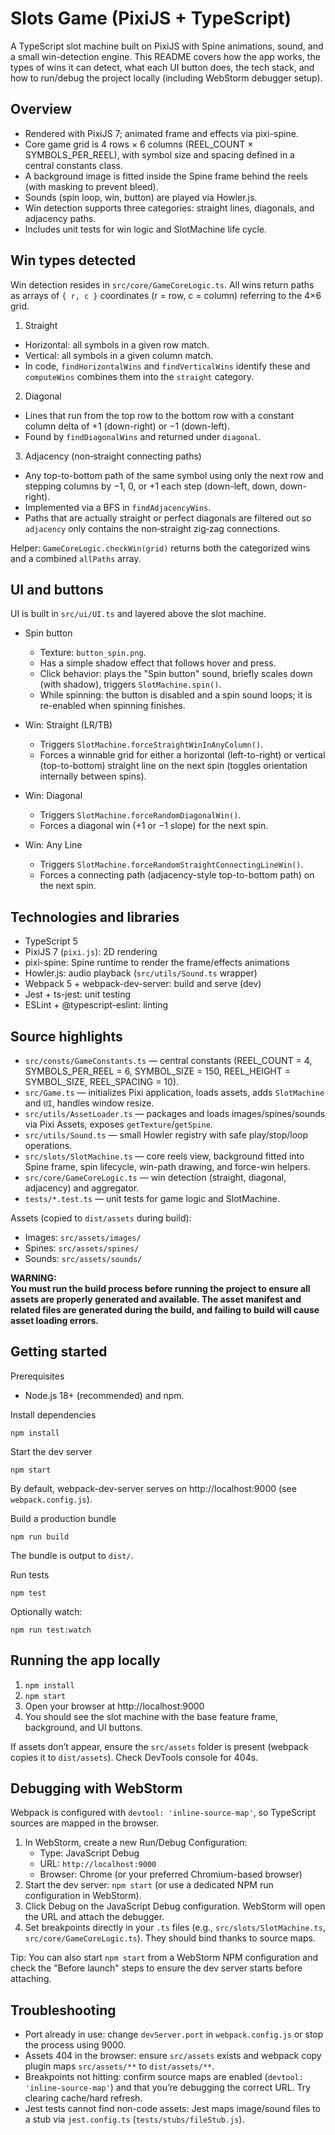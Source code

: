 # Slots Game (PixiJS + TypeScript)

A TypeScript slot machine built on PixiJS with Spine animations, sound, and a small win-detection engine. This README covers how the app works, the types of wins it can detect, what each UI button does, the tech stack, and how to run/debug the project locally (including WebStorm debugger setup).


## Overview
- Rendered with PixiJS 7; animated frame and effects via pixi-spine.
- Core game grid is 4 rows × 6 columns (REEL_COUNT × SYMBOLS_PER_REEL), with symbol size and spacing defined in a central constants class.
- A background image is fitted inside the Spine frame behind the reels (with masking to prevent bleed).
- Sounds (spin loop, win, button) are played via Howler.js.
- Win detection supports three categories: straight lines, diagonals, and adjacency paths.
- Includes unit tests for win logic and SlotMachine life cycle.


## Win types detected
Win detection resides in `src/core/GameCoreLogic.ts`. All wins return paths as arrays of `{ r, c }` coordinates (r = row, c = column) referring to the 4×6 grid.

1) Straight
- Horizontal: all symbols in a given row match.
- Vertical: all symbols in a given column match.
- In code, `findHorizontalWins` and `findVerticalWins` identify these and `computeWins` combines them into the `straight` category.

2) Diagonal
- Lines that run from the top row to the bottom row with a constant column delta of +1 (down-right) or −1 (down-left).
- Found by `findDiagonalWins` and returned under `diagonal`.

3) Adjacency (non‑straight connecting paths)
- Any top-to-bottom path of the same symbol using only the next row and stepping columns by −1, 0, or +1 each step (down-left, down, down-right).
- Implemented via a BFS in `findAdjacencyWins`.
- Paths that are actually straight or perfect diagonals are filtered out so `adjacency` only contains the non‑straight zig‑zag connections.

Helper: `GameCoreLogic.checkWin(grid)` returns both the categorized wins and a combined `allPaths` array.


## UI and buttons
UI is built in `src/ui/UI.ts` and layered above the slot machine.

- Spin button
  - Texture: `button_spin.png`.
  - Has a simple shadow effect that follows hover and press.
  - Click behavior: plays the "Spin button" sound, briefly scales down (with shadow), triggers `SlotMachine.spin()`.
  - While spinning: the button is disabled and a spin sound loops; it is re-enabled when spinning finishes.

- Win: Straight (LR/TB)
  - Triggers `SlotMachine.forceStraightWinInAnyColumn()`.
  - Forces a winnable grid for either a horizontal (left-to-right) or vertical (top-to-bottom) straight line on the next spin (toggles orientation internally between spins).

- Win: Diagonal
  - Triggers `SlotMachine.forceRandomDiagonalWin()`.
  - Forces a diagonal win (+1 or −1 slope) for the next spin.

- Win: Any Line
  - Triggers `SlotMachine.forceRandomStraightConnectingLineWin()`.
  - Forces a connecting path (adjacency-style top-to-bottom path) on the next spin.


## Technologies and libraries
- TypeScript 5
- PixiJS 7 (`pixi.js`): 2D rendering
- pixi-spine: Spine runtime to render the frame/effects animations
- Howler.js: audio playback (`src/utils/Sound.ts` wrapper)
- Webpack 5 + webpack-dev-server: build and serve (dev)
- Jest + ts-jest: unit testing
- ESLint + @typescript-eslint: linting


## Source highlights
- `src/consts/GameConstants.ts` — central constants (REEL_COUNT = 4, SYMBOLS_PER_REEL = 6, SYMBOL_SIZE = 150, REEL_HEIGHT = SYMBOL_SIZE, REEL_SPACING = 10).
- `src/Game.ts` — initializes Pixi application, loads assets, adds `SlotMachine` and `UI`, handles window resize.
- `src/utils/AssetLoader.ts` — packages and loads images/spines/sounds via Pixi Assets, exposes `getTexture`/`getSpine`.
- `src/utils/Sound.ts` — small Howler registry with safe play/stop/loop operations.
- `src/slots/SlotMachine.ts` — core reels view, background fitted into Spine frame, spin lifecycle, win-path drawing, and force-win helpers.
- `src/core/GameCoreLogic.ts` — win detection (straight, diagonal, adjacency) and aggregator.
- `tests/*.test.ts` — unit tests for game logic and SlotMachine.

Assets (copied to `dist/assets` during build):
- Images: `src/assets/images/`
- Spines: `src/assets/spines/`
- Sounds: `src/assets/sounds/`

**WARNING:**  
**You must run the build process before running the project to ensure all assets are properly generated and available. The asset manifest and related files are generated during the build, and failing to build will cause asset loading errors.**

## Getting started
Prerequisites
- Node.js 18+ (recommended) and npm.

Install dependencies
```
npm install
```

Start the dev server
```
npm start
```
By default, webpack-dev-server serves on http://localhost:9000 (see `webpack.config.js`).

Build a production bundle
```
npm run build
```
The bundle is output to `dist/`.

Run tests
```
npm test
```
Optionally watch:
```
npm run test:watch
```


## Running the app locally
1) `npm install`
2) `npm start`
3) Open your browser at http://localhost:9000
4) You should see the slot machine with the base feature frame, background, and UI buttons.

If assets don’t appear, ensure the `src/assets` folder is present (webpack copies it to `dist/assets`). Check DevTools console for 404s.


## Debugging with WebStorm
Webpack is configured with `devtool: 'inline-source-map'`, so TypeScript sources are mapped in the browser.

1) In WebStorm, create a new Run/Debug Configuration:
   - Type: JavaScript Debug
   - URL: `http://localhost:9000`
   - Browser: Chrome (or your preferred Chromium-based browser)
2) Start the dev server: `npm start` (or use a dedicated NPM run configuration in WebStorm).
3) Click Debug on the JavaScript Debug configuration. WebStorm will open the URL and attach the debugger.
4) Set breakpoints directly in your `.ts` files (e.g., `src/slots/SlotMachine.ts`, `src/core/GameCoreLogic.ts`). They should bind thanks to source maps.

Tip: You can also start `npm start` from a WebStorm NPM configuration and check the "Before launch" steps to ensure the dev server starts before attaching.

## Troubleshooting
- Port already in use: change `devServer.port` in `webpack.config.js` or stop the process using 9000.
- Assets 404 in the browser: ensure `src/assets` exists and webpack copy plugin maps `src/assets/**` to `dist/assets/**`.
- Breakpoints not hitting: confirm source maps are enabled (`devtool: 'inline-source-map'`) and that you’re debugging the correct URL. Try clearing cache/hard refresh.
- Jest tests cannot find non-code assets: Jest maps image/sound files to a stub via `jest.config.ts` (`tests/stubs/fileStub.js`).
